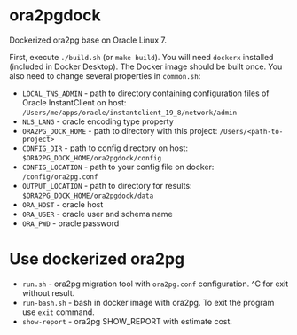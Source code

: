 # ora2pgdock
Dockerized ora2pg base on Oracle Linux 7.

First, execute `./build.sh` (or `make build`). You will need `dockerx` installed (included in Docker Desktop).
The Docker image should be built once. 
You also need to change several properties in `common.sh`:
- `LOCAL_TNS_ADMIN` - path to directory containing configuration files of Oracle InstantClient 
  on host: `/Users/me/apps/oracle/instantclient_19_8/network/admin`
- `NLS_LANG` - oracle encoding type property
- `ORA2PG_DOCK_HOME` - path to directory with this project: `/Users/<path-to-project>`
- `CONFIG_DIR` - path to config directory on host: `$ORA2PG_DOCK_HOME/ora2pgdock/config`
- `CONFIG_LOCATION` - path to your config file on docker: `/config/ora2pg.conf`
- `OUTPUT_LOCATION` - path to directory for results: `$ORA2PG_DOCK_HOME/ora2pgdock/data`
- `ORA_HOST` - oracle host
- `ORA_USER` - oracle user and schema name
- `ORA_PWD` - oracle password

# Use dockerized ora2pg
- `run.sh` - ora2pg migration tool with `ora2pg.conf` configuration. ^C for exit without result.
- `run-bash.sh` - bash in docker image with ora2pg. To exit the program use `exit` command.
- `show-report` - ora2pg SHOW_REPORT with estimate cost.